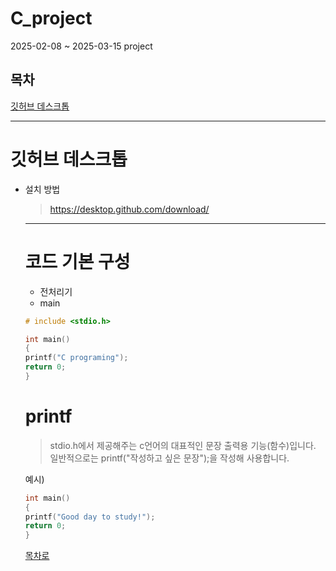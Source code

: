 # C_project
 2025-02-08 ~ 2025-03-15 project

## 목차
[깃허브 데스크톱](#깃허브-데스크톱)
<hr/>

# 깃허브 데스크톱
+ 설치 방법
  > https://desktop.github.com/download/
  

  <hr/>

  # 코드 기본 구성
  + 전처리기
  + main

  ```c
  # include <stdio.h>

  int main()
  {
  printf("C programing");
  return 0;
  }
  ```

  # printf
  > stdio.h에서 제공해주는 c언어의 대표적인 문장 출력용 기능(함수)입니다.<br>
  > 일반적으로는 printf("작성하고 싶은 문장");을 작성해 사용합니다.

  예시)
  ```c
  int main()
  {
  printf("Good day to study!");
  return 0;
  }
  ```

  [목차로](#목차)
